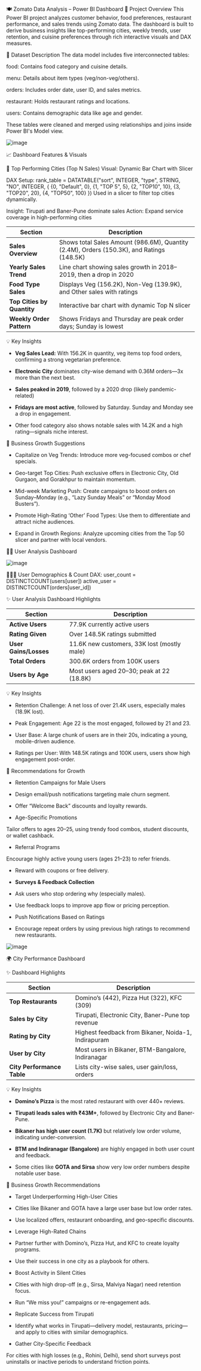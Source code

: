🍽️ Zomato Data Analysis – Power BI Dashboard
📁 Project Overview
This Power BI project analyzes customer behavior, food preferences, restaurant performance, and sales trends using Zomato data. The dashboard is built to derive business insights like top-performing cities, weekly trends, user retention, and cuisine preferences through rich interactive visuals and DAX measures.

🧾 Dataset Description
The data model includes five interconnected tables:

food: Contains food category and cuisine details.

menu: Details about item types (veg/non-veg/others).

orders: Includes order date, user ID, and sales metrics.

restaurant: Holds restaurant ratings and locations.

users: Contains demographic data like age and gender.

These tables were cleaned and merged using relationships and joins inside Power BI's Model view.

![image](https://github.com/user-attachments/assets/b9e69f3e-28db-4d4e-8f11-ea289253bfca) 

📈 Dashboard Features & Visuals

 🌆 Top Performing Cities (Top N Sales)
Visual: Dynamic Bar Chart with Slicer

DAX Setup:
rank_table = DATATABLE("sort", INTEGER, "type", STRING, "NO", INTEGER, {
  {0, "Default", 0},
  {1, "TOP 5", 5},
  {2, "TOP10", 10},
  {3, "TOP20", 20},
  {4, "TOP50", 100}
})
Used in a slicer to filter top cities dynamically.

Insight: Tirupati and Baner-Pune dominate sales
Action: Expand service coverage in high-performing cities


| Section                    | Description                                                                               |
| -------------------------- | ----------------------------------------------------------------------------------------- |
| **Sales Overview**         | Shows total Sales Amount (986.6M), Quantity (2.4M), Orders (150.3K), and Ratings (148.5K) |
| **Yearly Sales Trend**     | Line chart showing sales growth in 2018–2019, then a drop in 2020                         |
| **Food Type Sales**        | Displays Veg (156.2K), Non-Veg (139.9K), and Other sales with ratings                     |
| **Top Cities by Quantity** | Interactive bar chart with dynamic Top N slicer                                           |
| **Weekly Order Pattern**   | Shows Fridays and Thursday are peak order days; Sunday is lowest                         |


💡 Key Insights
* **Veg Sales Lead:** With 156.2K in quantity, veg items top food orders, confirming a strong vegetarian preference.

* **Electronic City** dominates city-wise demand with 0.36M orders—3x more than the next best.

* **Sales peaked in 2019**, followed by a 2020 drop (likely pandemic-related)

* **Fridays are most active**, followed by Saturday. Sunday and Monday see a drop in engagement.

* Other food category also shows notable sales with 14.2K and a high rating—signals niche interest.

🚀 Business Growth Suggestions

* Capitalize on Veg Trends:
  Introduce more veg-focused combos or chef specials.

* Geo-target Top Cities:
  Push exclusive offers in Electronic City, Old Gurgaon, and Gorakhpur to maintain momentum.

* Mid-week Marketing Push:
  Create campaigns to boost orders on Sunday–Monday (e.g., “Lazy Sunday Meals” or “Monday Mood Busters”).

* Promote High-Rating ‘Other’ Food Types:
  Use them to differentiate and attract niche audiences.

* Expand in Growth Regions:
  Analyze upcoming cities from the Top 50 slicer and partner with local vendors.

🧑‍💼 User Analysis Dashboard

![image](https://github.com/user-attachments/assets/4583be63-a922-4e31-a369-0b6ea64ff519)

 🧑‍🤝‍🧑 User Demographics & Count
DAX:
user_count = DISTINCTCOUNT(users[user])
active_user = DISTINCTCOUNT(orders[user_id])

✨ User Analysis Dashboard Highlights

| Section               | Description                                 |
| --------------------- | ------------------------------------------- |
| **Active Users**      | 77.9K currently active users                |
| **Rating Given**      | Over 148.5K ratings submitted               |
| **User Gains/Losses** | 11.6K new customers, 33K lost (mostly male) |
| **Total Orders**      | 300.6K orders from 100K users               |
| **Users by Age**      | Most users aged 20–30; peak at 22 (18.8K)   |


💡 Key Insights

* Retention Challenge:
  A net loss of over 21.4K users, especially males (18.9K lost).

* Peak Engagement:
  Age 22 is the most engaged, followed by 21 and 23.

* User Base:
  A large chunk of users are in their 20s, indicating a young, mobile-driven audience.

* Ratings per User:
  With 148.5K ratings and 100K users, users show high engagement post-order.

🚀 Recommendations for Growth

* Retention Campaigns for Male Users

* Design email/push notifications targeting male churn segment.

* Offer “Welcome Back” discounts and loyalty rewards.

* Age-Specific Promotions

Tailor offers to ages 20–25, using trendy food combos, student discounts, or wallet cashback.

* Referral Programs

Encourage highly active young users (ages 21–23) to refer friends.

* Reward with coupons or free delivery.

* **Surveys & Feedback Collection**

* Ask users who stop ordering why (especially males).

* Use feedback loops to improve app flow or pricing perception.

* Push Notifications Based on Ratings

* Encourage repeat orders by using previous high ratings to recommend new restaurants.

![image](https://github.com/user-attachments/assets/06816b39-1bac-4d19-9244-3622df8b5120)


🌍 City Performance Dashboard

✨ Dashboard Highlights

| Section                    | Description                                         |
| -------------------------- | --------------------------------------------------- |
| **Top Restaurants**        | Domino’s (442), Pizza Hut (322), KFC (309)          |
| **Sales by City**          | Tirupati, Electronic City, Baner-Pune top revenue   |
| **Rating by City**         | Highest feedback from Bikaner, Noida-1, Indirapuram |
| **User by City**           | Most users in Bikaner, BTM-Bangalore, Indiranagar   |
| **City Performance Table** | Lists city-wise sales, user gain/loss, orders       |


💡 Key Insights

* **Domino’s Pizza** is the most rated restaurant with over 440+ reviews.

* **Tirupati leads sales with ₹43M+**, followed by Electronic City and Baner-Pune.

* **Bikaner has high user count (1.7K)** but relatively low order volume, indicating under-conversion.

* **BTM and Indiranagar (Bangalore)** are highly engaged in both user count and feedback.

* Some cities like **GOTA and Sirsa** show very low order numbers despite notable user base.

🚀 Business Growth Recommendations

* Target Underperforming High-User Cities

* Cities like Bikaner and GOTA have a large user base but low order rates.

* Use localized offers, restaurant onboarding, and geo-specific discounts.

* Leverage High-Rated Chains

* Partner further with Domino’s, Pizza Hut, and KFC to create loyalty programs.

* Use their success in one city as a playbook for others.

* Boost Activity in Silent Cities

* Cities with high drop-off (e.g., Sirsa, Malviya Nagar) need retention focus.

* Run “We miss you!” campaigns or re-engagement ads.

* Replicate Success from Tirupati

* Identify what works in Tirupati—delivery model, restaurants, pricing—and apply to cities with similar demographics.

* Gather City-Specific Feedback

For cities with high losses (e.g., Rohini, Delhi), send short surveys post uninstalls or inactive periods to understand friction points.



